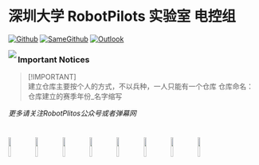# 深圳大学 RobotPilots 实验室 电控组


[![Github](https://img.shields.io/badge/-Github-000?style=flat&logo=Github&logoColor=white)](https://github.com/SZURPVision)
[![SameGithub](https://img.shields.io/badge/-Github-000?style=flat&logo=Github&logoColor=white)](https://github.com/robotpilotsEC)
[![Outlook](https://img.shields.io/badge/-Outlook-c14438?style=flat&logo=Gmail&logoColor=white)](shergrove@outlook.com)

<img align="left" src="https://github.com/rp2023EC/.github/blob/main/profile/src/header.png" />
   

### Important Notices <!-- omit in toc -->

> [!IMPORTANT]\
> 建立仓库主要按个人的方式，不以兵种，一人只能有一个仓库
> 仓库命名：仓库建立的赛季年份_名字缩写



*更多请关注RobotPlitos公众号或者弹幕网*

#

<p>
<code><img width="10%" src="https://www.vectorlogo.zone/logos/ros/ros-ar21.svg"></code>
<code><img width="10%" src="https://www.vectorlogo.zone/logos/python/python-ar21.svg"></code>
<code><img width="10%" src="https://www.vectorlogo.zone/logos/linux/linux-ar21.svg"></code>
<code><img width="10%" src="https://www.vectorlogo.zone/logos/raspberrypi/raspberrypi-ar21.svg"></code>
<code><img width="10%" src="https://www.vectorlogo.zone/logos/mongodb/mongodb-ar21.svg"></code>
<code><img width="10%" src="https://www.vectorlogo.zone/logos/apache_spark/apache_spark-ar21.svg"></code>
<code><img width="10%" src="https://www.vectorlogo.zone/logos/nvidia/nvidia-ar21.svg"></code>
<code><img width="10%" src="https://www.vectorlogo.zone/logos/git-scm/git-scm-ar21.svg"></code>
</p>

#


